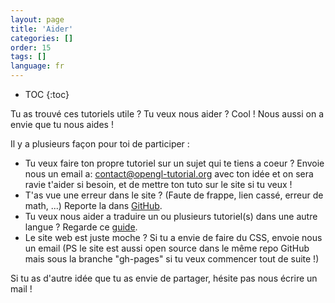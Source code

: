 ```yaml
---
layout: page
title: 'Aider'
categories: []
order: 15
tags: []
language: fr
---
```


* TOC
{:toc}


Tu as trouvé ces tutoriels utile ?
Tu veux nous aider ?
Cool ! Nous aussi on a envie que tu nous aides !

Il y a plusieurs façon pour toi de participer :

* Tu veux faire ton propre tutoriel sur un sujet qui te tiens a coeur ? Envoie nous un email a: [contact@opengl-tutorial.org](mailto:contact@opengl-tutorial.org) avec ton idée et on sera ravie t'aider si besoin, et de mettre ton tuto sur le site si tu veux !
* T'as vue une erreur dans le site ? (Faute de frappe, lien cassé, erreur de math, ...) Reporte la dans [GitHub](https://github.com/opengl-tutorials/ogl).
* Tu veux nous aider a traduire un ou plusieurs tutoriel(s) dans une autre langue ? Regarde ce [guide]({{site.baseurl}}/fr/miscellaneous/contribute/translation/).
* Le site web est juste moche ? Si tu a envie de faire du CSS, envoie nous un email (PS le site est aussi open source dans le même repo GitHub mais sous la branche "gh-pages" si tu veux commencer tout de suite !)

Si tu as d'autre idée que tu as envie de partager, hésite pas nous écrire un mail !
